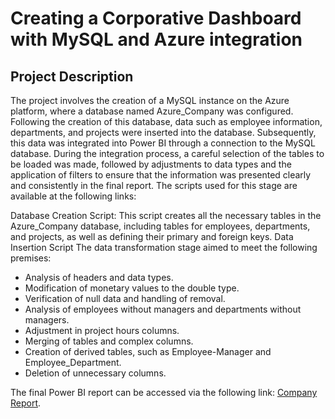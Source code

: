 # Creating a Corporative Dashboard with MySQL and Azure integration

## Project Description

The project involves the creation of a MySQL instance on the Azure platform, where a database named Azure_Company was configured. Following the creation of this database, data such as employee information, departments, and projects were inserted into the database. Subsequently, this data was integrated into Power BI through a connection to the MySQL database. During the integration process, a careful selection of the tables to be loaded was made, followed by adjustments to data types and the application of filters to ensure that the information was presented clearly and consistently in the final report. The scripts used for this stage are available at the following links:

Database Creation Script: This script creates all the necessary tables in the Azure_Company database, including tables for employees, departments, and projects, as well as defining their primary and foreign keys.
Data Insertion Script
The data transformation stage aimed to meet the following premises:

* Analysis of headers and data types.
* Modification of monetary values to the double type.
* Verification of null data and handling of removal.
* Analysis of employees without managers and departments without managers.
* Adjustment in project hours columns.
* Merging of tables and complex columns.
* Creation of derived tables, such as Employee-Manager and Employee_Department.
* Deletion of unnecessary columns.

The final Power BI report can be accessed via the following link: [Company Report](https://app.powerbi.com/view?r=eyJrIjoiOTE0Nzc4YzItMzM5ZS00MTAwLTgxY2EtMzAxZmRkYzc5OGRiIiwidCI6ImZlODc4N2JjLWM5MTQtNDY2NS04NTQ3LTI2OGUxNWNiMGQ5YSJ9).
